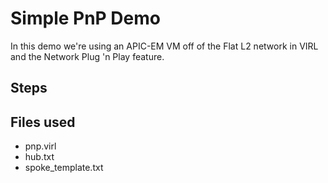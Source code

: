 # Simple PnP Demo
In this demo we're using an APIC-EM VM off of the Flat L2 network in VIRL and the Network Plug 'n Play feature.
## Steps
## Files used
- pnp.virl
- hub.txt
- spoke_template.txt
